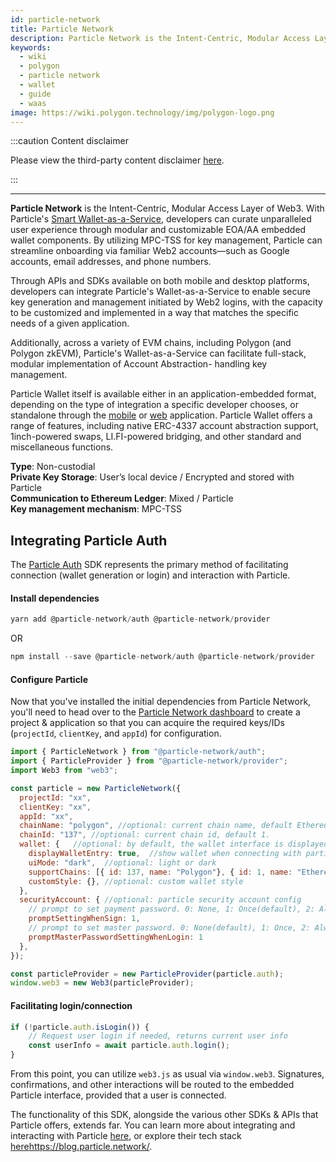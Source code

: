```yaml
---
id: particle-network
title: Particle Network
description: Particle Network is the Intent-Centric, Modular Access Layer of Web3
keywords:
  - wiki
  - polygon
  - particle network
  - wallet
  - guide
  - waas
image: https://wiki.polygon.technology/img/polygon-logo.png
---
```


:::caution Content disclaimer

Please view the third-party content disclaimer [<ins>here</ins>](https://github.com/0xPolygon/wiki/blob/master/CONTENT_DISCLAIMER.md).

:::

---

**Particle Network** is the Intent-Centric, Modular Access Layer of Web3. With Particle's [Smart Wallet-as-a-Service](https://blog.particle.network/announcing-our-smart-wallet-as-a-service-modular-stack-upgrading-waas-with-erc-4337/), developers can curate unparalleled user experience through modular and customizable EOA/AA embedded wallet components. By utilizing MPC-TSS for key management, Particle can streamline onboarding via familiar Web2 accounts—such as Google accounts, email addresses, and phone numbers.

Through APIs and SDKs available on both mobile and desktop platforms, developers can integrate Particle's Wallet-as-a-Service to enable secure key generation and management initiated by Web2 logins, with the capacity to be customized and implemented in a way that matches the specific needs of a given application.

Additionally, across a variety of EVM chains, including Polygon (and Polygon zkEVM), Particle's Wallet-as-a-Service can facilitate full-stack, modular implementation of Account Abstraction- handling key management.

Particle Wallet itself is available either in an application-embedded format, depending on the type of integration a specific developer chooses, or standalone through the [mobile](https://apps.apple.com/us/app/particle-crypto-wallet/id1632425771) or [web](https://wallet.particle.network) application. Particle Wallet offers a range of features, including native ERC-4337 account abstraction support, 1inch-powered swaps, LI.FI-powered bridging, and other standard and miscellaneous functions.

**Type**: Non-custodial <br/>
**Private Key Storage**: User’s local device / Encrypted and stored with Particle <br/>
**Communication to Ethereum Ledger**: Mixed / Particle <br/>
**Key management mechanism**: MPC-TSS <br/>

## Integrating Particle Auth
The [Particle Auth](https://docs.particle.network/developers/auth-service/sdks/web) SDK represents the primary method of facilitating connection (wallet generation or login) and interaction with Particle.

#### Install dependencies
```js
yarn add @particle-network/auth @particle-network/provider
```
OR
```js
npm install --save @particle-network/auth @particle-network/provider
```

#### Configure Particle

Now that you've installed the initial dependencies from Particle Network, you'll need to head over to the [Particle Network dashboard](https://dashboard.particle.network/#/login) to create a project & application so that you can acquire the required keys/IDs (`projectId`, `clientKey`, and `appId`) for configuration.
````js
import { ParticleNetwork } from "@particle-network/auth";
import { ParticleProvider } from "@particle-network/provider";
import Web3 from "web3";

const particle = new ParticleNetwork({
  projectId: "xx",
  clientKey: "xx",
  appId: "xx",
  chainName: "polygon", //optional: current chain name, default Ethereum.
  chainId: "137", //optional: current chain id, default 1.
  wallet: {   //optional: by default, the wallet interface is displayed in the bottom right corner of the webpage as an embedded popup.
    displayWalletEntry: true,  //show wallet when connecting with particle.
    uiMode: "dark",  //optional: light or dark
    supportChains: [{ id: 137, name: "Polygon"}, { id: 1, name: "Ethereum"}], // optional: the chains supported by the wallet instance
    customStyle: {}, //optional: custom wallet style
  },
  securityAccount: { //optional: particle security account config
    // prompt to set payment password. 0: None, 1: Once(default), 2: Always
    promptSettingWhenSign: 1,
    // prompt to set master password. 0: None(default), 1: Once, 2: Always
    promptMasterPasswordSettingWhenLogin: 1
  },
});

const particleProvider = new ParticleProvider(particle.auth);
window.web3 = new Web3(particleProvider);
````

#### Facilitating login/connection
````js
if (!particle.auth.isLogin()) {
    // Request user login if needed, returns current user info
    const userInfo = await particle.auth.login();
}
````

From this point, you can utilize `web3.js` as usual via `window.web3`. Signatures, confirmations, and other interactions will be routed to the embedded Particle interface, provided that a user is connected.

The functionality of this SDK, alongside the various other SDKs & APIs that Particle offers, extends far. You can learn more about integrating and interacting with Particle [here](https://docs.particle.network/getting-started/get-started), or explore their tech stack [here](https://blog.particle.network/)https://blog.particle.network/.

